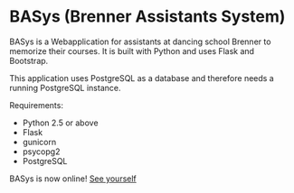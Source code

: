 # BASys (Brenner Assistants System)

BASys is a Webapplication for assistants at dancing school Brenner to memorize their courses.
It is built with Python and uses Flask and Bootstrap.

This application uses PostgreSQL as a database and therefore needs a running PostgreSQL instance.

Requirements:
* Python 2.5 or above
* Flask
* gunicorn
* psycopg2
* PostgreSQL

BASys is now online! [See yourself](http://basys.herokuapp.com)
